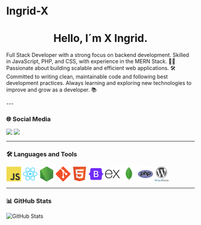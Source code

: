 # Ingrid-X

<h1 align="center">Hello, I´m X Ingrid.</h1>

<p> Full Stack Developer with a strong focus on backend development. Skilled in JavaScript, PHP, and CSS, with experience in the MERN Stack. 👩‍💻
Passionate about building scalable and efficient web applications. 🛠️ 
Committed to writing clean, maintainable code and following best development practices. Always learning and exploring new technologies to improve and grow as a developer. 📚
</p>
---

### 🌐 Social Media

<p align="left">
  <a href="https://www.linkedin.com/in/ingrid-noel%C3%AD-x-347697253?utm_source=share&utm_campaign=share_via&utm_content=profile&utm_medium=android_app" target="_blank"><img src="https://img.shields.io/badge/LinkedIn-%230077B5.svg?style=for-the-badge&logo=linkedin&logoColor=white"/></a>
  <a href="https://www.instagram.com/ingridiks_/" target="_blank"><img src="https://img.shields.io/badge/Instagram-%23E4405F.svg?style=for-the-badge&logo=instagram&logoColor=white"/></a>
</p>

---

### 🛠️ Languages and Tools

<p align="left"> 
  <img src="https://raw.githubusercontent.com/devicons/devicon/master/icons/javascript/javascript-original.svg" alt="JavaScript" width="40" height="40"/> 
  <img src="https://raw.githubusercontent.com/devicons/devicon/master/icons/react/react-original.svg" alt="React" width="40" height="40"/> 
  <img src="https://raw.githubusercontent.com/devicons/devicon/master/icons/nodejs/nodejs-original.svg" alt="Node.js" width="40" height="40"/> 
  <img src="https://raw.githubusercontent.com/devicons/devicon/master/icons/git/git-original.svg" alt="Git" width="40" height="40"/> 
  <img src="https://raw.githubusercontent.com/devicons/devicon/master/icons/html5/html5-original.svg" alt="HTML5" width="40" height="40"/>
  <img src="https://raw.githubusercontent.com/devicons/devicon/master/icons/bootstrap/bootstrap-plain.svg" alt="Bootstrap" width="40" height="40"/>
  <img src="https://raw.githubusercontent.com/devicons/devicon/master/icons/express/express-original.svg" alt="Express.js" width="40" height="40"/>
  <img src="https://raw.githubusercontent.com/devicons/devicon/master/icons/mongodb/mongodb-original.svg" alt="MongoDB" width="40" height="40"/>
 <img src="https://raw.githubusercontent.com/devicons/devicon/master/icons/php/php-original.svg" alt="PHP" width="40" height="40"/>
  <img src="https://raw.githubusercontent.com/devicons/devicon/master/icons/wordpress/wordpress-original.svg" alt="WordPress" width="40" height="40"/>
</p>

---

### 📊 GitHub Stats

<p align="left">
  <img src="https://github-readme-stats.vercel.app/api?username=Ingrid-X&show_icons=true&locale=es&theme=radical"  alt="GitHub Stats" />
</p>
